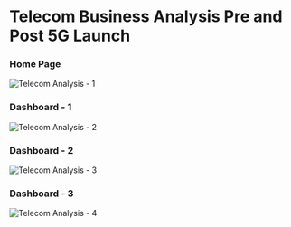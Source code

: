 # Telecom Business Analysis Pre and Post 5G Launch

### Home Page

![Telecom Analysis - 1](https://github.com/SanjaysAnalysis/Telecom_Business_Analysis_Pre_and_Post_5G_Launch/assets/150272382/ee34c118-0849-4cb8-860d-ff7bd5a41fda)

### Dashboard - 1

![Telecom Analysis - 2](https://github.com/SanjaysAnalysis/Telecom_Business_Analysis_Pre_and_Post_5G_Launch/assets/150272382/b7df6ab6-e83d-4190-8202-6940848394a8)


### Dashboard - 2

![Telecom Analysis - 3](https://github.com/SanjaysAnalysis/Telecom_Business_Analysis_Pre_and_Post_5G_Launch/assets/150272382/81eb7ce3-c5dc-4e60-8404-fef33dda1cc3)


### Dashboard - 3

![Telecom Analysis - 4](https://github.com/SanjaysAnalysis/Telecom_Business_Analysis_Pre_and_Post_5G_Launch/assets/150272382/7b631931-6598-410b-8803-bba9167e8df1)
